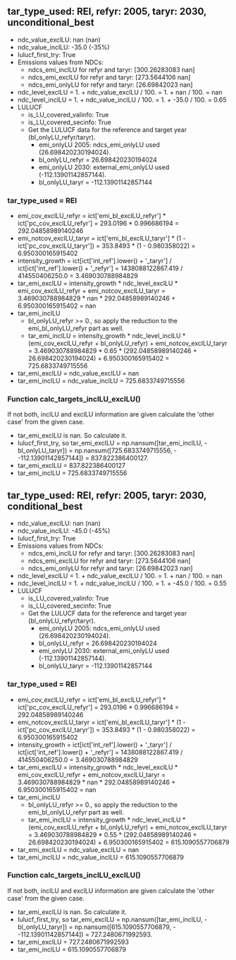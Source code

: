 

## tar_type_used: REI, refyr: 2005, taryr: 2030, unconditional_best
- ndc_value_exclLU: nan (nan)
- ndc_value_inclLU: -35.0 (-35%)
- lulucf_first_try: True
- Emissions values from NDCs:
  - ndcs_emi_inclLU for refyr and taryr: [300.26283083          nan]
  - ndcs_emi_exclLU for refyr and taryr: [273.5644106         nan]
  - ndcs_emi_onlyLU for refyr and taryr: [26.69842023         nan]
- ndc_level_exclLU = 1. + ndc_value_exclLU / 100. = 1. + nan / 100. = nan
- ndc_level_inclLU = 1. + ndc_value_inclLU / 100. = 1. + -35.0 / 100. = 0.65
- LULUCF
  - is_LU_covered_valinfo: True
  - is_LU_covered_secinfo: True
  - Get the LULUCF data for the reference and target year (bl_onlyLU_refyr/taryr).
    - emi_onlyLU 2005: ndcs_emi_onlyLU used (26.698420230194024).
    - bl_onlyLU_refyr = 26.698420230194024
    - emi_onlyLU 2030: external_emi_onlyLU used (-112.13901142857144).
    - bl_onlyLU_taryr = -112.13901142857144
### tar_type_used = REI
- emi_cov_exclLU_refyr = ict['emi_bl_exclLU_refyr'] * ict['pc_cov_exclLU_refyr'] = 293.0196 * 0.996686194 = 292.04858989140246
- emi_notcov_exclLU_taryr = ict['emi_bl_exclLU_taryr'] * (1 - ict['pc_cov_exclLU_taryr']) = 353.8493 * (1 - 0.980358022) = 6.950300165915402
- intensity_growth = ict[ict['int_ref'].lower() + '\_taryr'] / ict[ict['int_ref'].lower() + '\_refyr'] = 1438088122867.419 / 414550406250.0 = 3.469030788984829
- tar_emi_exclLU = intensity_growth * ndc_level_exclLU * emi_cov_exclLU_refyr + emi_notcov_exclLU_taryr = 3.469030788984829 * nan * 292.04858989140246 + 6.950300165915402 = nan
- tar_emi_inclLU
  - bl_onlyLU_refyr >= 0., so apply the reduction to the emi_bl_onlyLU_refyr part as well.
  - tar_emi_inclLU = intensity_growth * ndc_level_inclLU * (emi_cov_exclLU_refyr + bl_onlyLU_refyr) + emi_notcov_exclLU_taryr = 3.469030788984829 * 0.65 * (292.04858989140246 + 26.698420230194024) + 6.950300165915402 = 725.6833749715556
- tar_emi_exclLU = ndc_value_exclLU = nan
- tar_emi_inclLU = ndc_value_inclLU = 725.6833749715556
### Function calc_targets_inclLU_exclLU()
If not both, inclLU and exclLU information are given calculate the 'other case' from the given case.
- tar_emi_exclLU is nan. So calculate it.
- lulucf_first_try, so tar_emi_exclLU = np.nansum([tar_emi_inclLU, -bl_onlyLU_taryr]) = np.nansum([725.6833749715556, - -112.13901142857144]) = 837.822386400127.
- tar_emi_exclLU = 837.822386400127
- tar_emi_inclLU = 725.6833749715556

## tar_type_used: REI, refyr: 2005, taryr: 2030, conditional_best
- ndc_value_exclLU: nan (nan)
- ndc_value_inclLU: -45.0 (-45%)
- lulucf_first_try: True
- Emissions values from NDCs:
  - ndcs_emi_inclLU for refyr and taryr: [300.26283083          nan]
  - ndcs_emi_exclLU for refyr and taryr: [273.5644106         nan]
  - ndcs_emi_onlyLU for refyr and taryr: [26.69842023         nan]
- ndc_level_exclLU = 1. + ndc_value_exclLU / 100. = 1. + nan / 100. = nan
- ndc_level_inclLU = 1. + ndc_value_inclLU / 100. = 1. + -45.0 / 100. = 0.55
- LULUCF
  - is_LU_covered_valinfo: True
  - is_LU_covered_secinfo: True
  - Get the LULUCF data for the reference and target year (bl_onlyLU_refyr/taryr).
    - emi_onlyLU 2005: ndcs_emi_onlyLU used (26.698420230194024).
    - bl_onlyLU_refyr = 26.698420230194024
    - emi_onlyLU 2030: external_emi_onlyLU used (-112.13901142857144).
    - bl_onlyLU_taryr = -112.13901142857144
### tar_type_used = REI
- emi_cov_exclLU_refyr = ict['emi_bl_exclLU_refyr'] * ict['pc_cov_exclLU_refyr'] = 293.0196 * 0.996686194 = 292.04858989140246
- emi_notcov_exclLU_taryr = ict['emi_bl_exclLU_taryr'] * (1 - ict['pc_cov_exclLU_taryr']) = 353.8493 * (1 - 0.980358022) = 6.950300165915402
- intensity_growth = ict[ict['int_ref'].lower() + '\_taryr'] / ict[ict['int_ref'].lower() + '\_refyr'] = 1438088122867.419 / 414550406250.0 = 3.469030788984829
- tar_emi_exclLU = intensity_growth * ndc_level_exclLU * emi_cov_exclLU_refyr + emi_notcov_exclLU_taryr = 3.469030788984829 * nan * 292.04858989140246 + 6.950300165915402 = nan
- tar_emi_inclLU
  - bl_onlyLU_refyr >= 0., so apply the reduction to the emi_bl_onlyLU_refyr part as well.
  - tar_emi_inclLU = intensity_growth * ndc_level_inclLU * (emi_cov_exclLU_refyr + bl_onlyLU_refyr) + emi_notcov_exclLU_taryr = 3.469030788984829 * 0.55 * (292.04858989140246 + 26.698420230194024) + 6.950300165915402 = 615.1090557706879
- tar_emi_exclLU = ndc_value_exclLU = nan
- tar_emi_inclLU = ndc_value_inclLU = 615.1090557706879
### Function calc_targets_inclLU_exclLU()
If not both, inclLU and exclLU information are given calculate the 'other case' from the given case.
- tar_emi_exclLU is nan. So calculate it.
- lulucf_first_try, so tar_emi_exclLU = np.nansum([tar_emi_inclLU, -bl_onlyLU_taryr]) = np.nansum([615.1090557706879, - -112.13901142857144]) = 727.2480671992593.
- tar_emi_exclLU = 727.2480671992593
- tar_emi_inclLU = 615.1090557706879